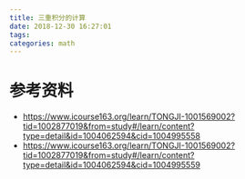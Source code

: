 ```yaml
---
title: 三重积分的计算
date: 2018-12-30 16:27:01
tags:
categories: math
---
```






# 参考资料

- https://www.icourse163.org/learn/TONGJI-1001569002?tid=1002877019&from=study#/learn/content?type=detail&id=1004062594&cid=1004995558
- https://www.icourse163.org/learn/TONGJI-1001569002?tid=1002877019&from=study#/learn/content?type=detail&id=1004062594&cid=1004995559